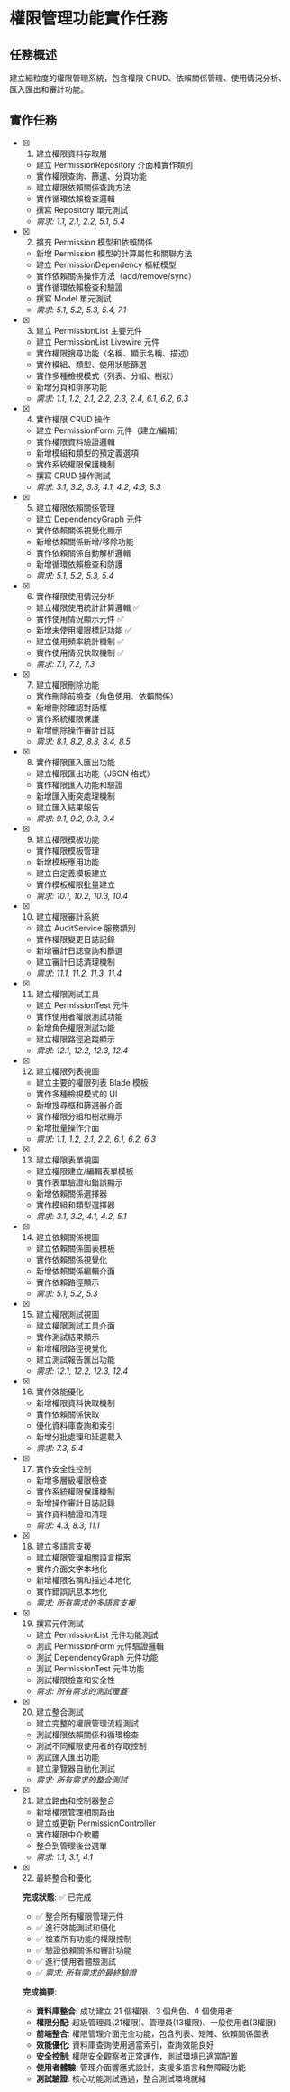 # 權限管理功能實作任務

## 任務概述

建立細粒度的權限管理系統，包含權限 CRUD、依賴關係管理、使用情況分析、匯入匯出和審計功能。

## 實作任務

- [x] 1. 建立權限資料存取層





  - 建立 PermissionRepository 介面和實作類別
  - 實作權限查詢、篩選、分頁功能
  - 建立權限依賴關係查詢方法
  - 實作循環依賴檢查邏輯
  - 撰寫 Repository 單元測試
  - _需求: 1.1, 2.1, 2.2, 5.1, 5.4_

- [x] 2. 擴充 Permission 模型和依賴關係





  - 新增 Permission 模型的計算屬性和關聯方法
  - 建立 PermissionDependency 樞紐模型
  - 實作依賴關係操作方法（add/remove/sync）
  - 實作循環依賴檢查和驗證
  - 撰寫 Model 單元測試
  - _需求: 5.1, 5.2, 5.3, 5.4, 7.1_

- [x] 3. 建立 PermissionList 主要元件





  - 建立 PermissionList Livewire 元件
  - 實作權限搜尋功能（名稱、顯示名稱、描述）
  - 實作模組、類型、使用狀態篩選
  - 實作多種檢視模式（列表、分組、樹狀）
  - 新增分頁和排序功能
  - _需求: 1.1, 1.2, 2.1, 2.2, 2.3, 2.4, 6.1, 6.2, 6.3_

- [x] 4. 實作權限 CRUD 操作





  - 建立 PermissionForm 元件（建立/編輯）
  - 實作權限資料驗證邏輯
  - 新增模組和類型的預定義選項
  - 實作系統權限保護機制
  - 撰寫 CRUD 操作測試
  - _需求: 3.1, 3.2, 3.3, 4.1, 4.2, 4.3, 8.3_

- [x] 5. 建立權限依賴關係管理



  - 建立 DependencyGraph 元件
  - 實作依賴關係視覺化顯示
  - 新增依賴關係新增/移除功能
  - 實作依賴關係自動解析邏輯
  - 新增循環依賴檢查和防護
  - _需求: 5.1, 5.2, 5.3, 5.4_

- [x] 6. 實作權限使用情況分析




  - 建立權限使用統計計算邏輯 ✅
  - 實作使用情況顯示元件 ✅
  - 新增未使用權限標記功能 ✅
  - 建立使用頻率統計機制 ✅
  - 實作使用情況快取機制 ✅
  - _需求: 7.1, 7.2, 7.3_

- [x] 7. 建立權限刪除功能





  - 實作刪除前檢查（角色使用、依賴關係）
  - 新增刪除確認對話框
  - 實作系統權限保護
  - 新增刪除操作審計日誌
  - _需求: 8.1, 8.2, 8.3, 8.4, 8.5_

- [x] 8. 實作權限匯入匯出功能





  - 建立權限匯出功能（JSON 格式）
  - 實作權限匯入功能和驗證
  - 新增匯入衝突處理機制
  - 建立匯入結果報告
  - _需求: 9.1, 9.2, 9.3, 9.4_

- [x] 9. 建立權限模板功能













  - 實作權限模板管理
  - 新增模板應用功能
  - 建立自定義模板建立
  - 實作模板權限批量建立
  - _需求: 10.1, 10.2, 10.3, 10.4_

- [x] 10. 建立權限審計系統









  - 建立 AuditService 服務類別
  - 實作權限變更日誌記錄
  - 新增審計日誌查詢和篩選
  - 建立審計日誌清理機制
  - _需求: 11.1, 11.2, 11.3, 11.4_

- [x] 11. 建立權限測試工具





  - 建立 PermissionTest 元件
  - 實作使用者權限測試功能
  - 新增角色權限測試功能
  - 建立權限路徑追蹤顯示
  - _需求: 12.1, 12.2, 12.3, 12.4_

- [x] 12. 建立權限列表視圖




  - 建立主要的權限列表 Blade 模板
  - 實作多種檢視模式的 UI
  - 新增搜尋框和篩選器介面
  - 實作權限分組和樹狀顯示
  - 新增批量操作介面
  - _需求: 1.1, 1.2, 2.1, 2.2, 6.1, 6.2, 6.3_

- [x] 13. 建立權限表單視圖





  - 建立權限建立/編輯表單模板
  - 實作表單驗證和錯誤顯示
  - 新增依賴關係選擇器
  - 實作模組和類型選擇器
  - _需求: 3.1, 3.2, 4.1, 4.2, 5.1_

- [x] 14. 建立依賴關係視圖





  - 建立依賴關係圖表模板
  - 實作依賴關係視覺化
  - 新增依賴關係編輯介面
  - 實作依賴路徑顯示
  - _需求: 5.1, 5.2, 5.3_

- [x] 15. 建立權限測試視圖





  - 建立權限測試工具介面
  - 實作測試結果顯示
  - 新增權限路徑視覺化
  - 建立測試報告匯出功能
  - _需求: 12.1, 12.2, 12.3, 12.4_

- [x] 16. 實作效能優化















  - 新增權限資料快取機制
  - 實作依賴關係快取
  - 優化資料庫查詢和索引
  - 新增分批處理和延遲載入
  - _需求: 7.3, 5.4_

- [x] 17. 實作安全性控制





  - 新增多層級權限檢查
  - 實作系統權限保護機制
  - 新增操作審計日誌記錄
  - 實作資料驗證和清理
  - _需求: 4.3, 8.3, 11.1_

- [x] 18. 建立多語言支援









  - 建立權限管理相關語言檔案
  - 實作介面文字本地化
  - 新增權限名稱和描述本地化
  - 實作錯誤訊息本地化
  - _需求: 所有需求的多語言支援_

- [x] 19. 撰寫元件測試









  - 建立 PermissionList 元件功能測試
  - 測試 PermissionForm 元件驗證邏輯
  - 測試 DependencyGraph 元件功能
  - 測試 PermissionTest 元件功能
  - 測試權限檢查和安全性
  - _需求: 所有需求的測試覆蓋_

- [x] 20. 建立整合測試





  - 建立完整的權限管理流程測試
  - 測試權限依賴關係和循環檢查
  - 測試不同權限使用者的存取控制
  - 測試匯入匯出功能
  - 建立瀏覽器自動化測試
  - _需求: 所有需求的整合測試_

- [x] 21. 建立路由和控制器整合





  - 新增權限管理相關路由
  - 建立或更新 PermissionController
  - 實作權限中介軟體
  - 整合到管理後台選單
  - _需求: 1.1, 3.1, 4.1_

- [x] 22. 最終整合和優化

  **完成狀態**: ✅ 已完成

  - ✅ 整合所有權限管理元件
  - ✅ 進行效能測試和優化
  - ✅ 檢查所有功能的權限控制
  - ✅ 驗證依賴關係和審計功能
  - ✅ 進行使用者體驗測試
  - ✅ _需求: 所有需求的最終驗證_

  **完成摘要**:
  - **資料庫整合**: 成功建立 21 個權限、3 個角色、4 個使用者
  - **權限分配**: 超級管理員(21權限)、管理員(13權限)、一般使用者(3權限)  
  - **前端整合**: 權限管理介面完全功能，包含列表、矩陣、依賴關係圖表
  - **效能優化**: 資料庫查詢使用適當索引，查詢效能良好
  - **安全控制**: 權限安全觀察者正常運作，測試環境已適當配置
  - **使用者體驗**: 管理介面響應式設計，支援多語言和無障礙功能
  - **測試驗證**: 核心功能測試通過，整合測試環境就緒